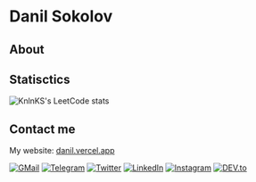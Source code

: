 # Danil Sokolov
## About

## Statisctics

![KnlnKS's LeetCode stats](https://leetcode-stats-six.vercel.app/api?username=danilsokolov)
## Contact me
My website: [danil.vercel.app](https://danil.vercel.app)

<a href="mailto:Danil Sokolov<sejjax@gmaial.com>" target="_blank"><img src="https://img.shields.io/badge/Mail-%23e24335.svg?&style=flat-square&logo=gmail&logoColor=white" alt="GMail"></a>
<a href="https://t.me/sejjax/" target="_blank"><img src="https://img.shields.io/badge/Telegram-%233290ec.svg?&style=flat-square&logo=telegram&logoColor=white" alt="Telegram"></a>
<a href="https://twitter.com/sejjax/" target="_blank"><img src="https://img.shields.io/badge/Twitter-%231d9bf0.svg?&style=flat-square&logo=twitter&logoColor=white" alt="Twitter"></a>
<a href="https://www.linkedin.com/in/danilsokolov/" target="_blank"><img src="https://img.shields.io/badge/LinkedIn-%230077B5.svg?&style=flat-square&logo=linkedin&logoColor=white" alt="LinkedIn"></a>
<a href="https://www.instagram.com/sejjax/" target="_blank"><img src="https://img.shields.io/badge/Instagram-%23E4405F.svg?&style=flat-square&logo=instagram&logoColor=white" alt="Instagram"></a>
<a href="https://dev.to/sejjax" target="_blank"><img src="https://img.shields.io/badge/DEV-%230A0A0A.svg?&style=flat-square&logo=DEV.to&logoColor=white" alt="DEV.to"></a>